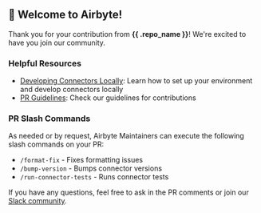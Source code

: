 ## 👋 Welcome to Airbyte!

Thank you for your contribution from **{{ .repo_name }}**! We're excited to have you join our community.

### Helpful Resources

- [Developing Connectors Locally](https://docs.airbyte.com/platform/connector-development/local-connector-development): Learn how to set up your environment and develop connectors locally
- [PR Guidelines](https://docs.airbyte.com/contributing-to-airbyte): Check our guidelines for contributions

### PR Slash Commands

As needed or by request, Airbyte Maintainers can execute the following slash commands on your PR:
- `/format-fix` - Fixes formatting issues
- `/bump-version` - Bumps connector versions
- `/run-connector-tests` - Runs connector tests

If you have any questions, feel free to ask in the PR comments or join our [Slack community](https://airbytehq.slack.com/).
